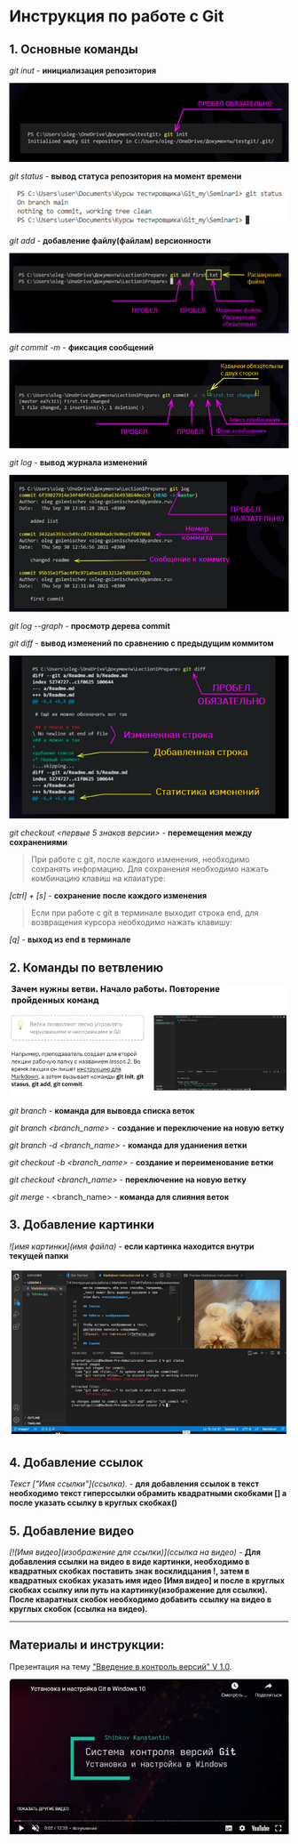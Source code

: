 # Инструкция по работе с Git

## 1. Основные команды

*git inut* - **инициализация репозитория**

![git inut](init.png)

*git status* - **вывод статуса репозитория на момент времени**

![git status](status.png)

*git add* - **добавление файлу(файлам) версионности**

![git add](add.png)

*git commit -m <message>* - **фиксация сообщений**

![git commit](commit.png)

*git log* - **вывод журнала изменений**

![git log](log.png)

*git log --graph* - **просмотр дерева commit**

*git diff* - **вывод изменений по сравнению с предыдущим коммитом**

![git diff](diff.png)

*git checkout <первые 5 знаков версии>* - **перемещения между сохранениями**

> При работе с git, после каждого изменения, необходимо сохранять информацию. Для сохранения необходимо нажать комбинацию клавиш на клаиатуре:

*[ctrl] + [s]* - **сохранение после каждого изменения**

> Если при работе с git в терминале выходит строка end, для возвращения курсора необходимо нажать клавишу:

*[q]* - **выход из end в терминале**

## 2. Команды по ветвлению

![git branch](branch.png) 

*git branch* - **команда для вывовда списка веток**

*git branch <branch_name>* - **создание и переключение на новую ветку**

*git branch -d <branch_name>* - **команда для уданиения ветки**

*git checkout -b <branch_name>* - **создание и переименование ветки**

*git checkout <branch_name>* - **переключение на новую ветку**

*git merge* - <branch_name> - **команда для слияния веток**

## 3. Добавление картинки
*![имя картинки](имя файла)* - **если картинка находится внутри текущей папки**

![images](images.png)

## 4. Добавление ссылок

*Текст \["Имя ссылки"\](ссылка).* - **для добавления ссылок в текст необходимо текст гиперссылки обрамить квадратными скобками [] а после указать ссылку в круглых скобках()**

## 5. Добавление видео

*[![Имя видео](изображение для ссылки)](ссылка на видео)* - **Для добавления ссылки на видео в виде картинки, необходимо в квадратных скобках поставить знак восклидцания !, затем в квадратных скобках указать имя идео [Имя видео] и после в круглых скобках ссылку или путь на картинку(изображение для ссылки). После кваратных скобок необходимо добавить ссылку на видео в круглых скобок (ссылка на видео).**
___


## Материалы и инструкции:

Презентация на тему ["Введение в контроль версий" V 1.0](https://gbcdn.mrgcdn.ru/uploads/asset/3382251/attachment/b5c88675c477bd530bd5b532a181cf2f.pdf).

[![Инструкция по установке Git](git.png)](https://yandex.ru/video/preview/?text=%D0%BA%D0%B0%D0%BA%20%D0%BD%D0%B0%D1%81%D1%82%D1%80%D0%BE%D0%B8%D1%82%D1%8C%20git%20%D0%BD%D0%B0%20windows&path=yandex_search&parent-reqid=1654620229070070-15137040984187797485-vla1-4526-vla-l7-balancer-8080-BAL-9589&from_type=vast&filmId=11299384617156771124)